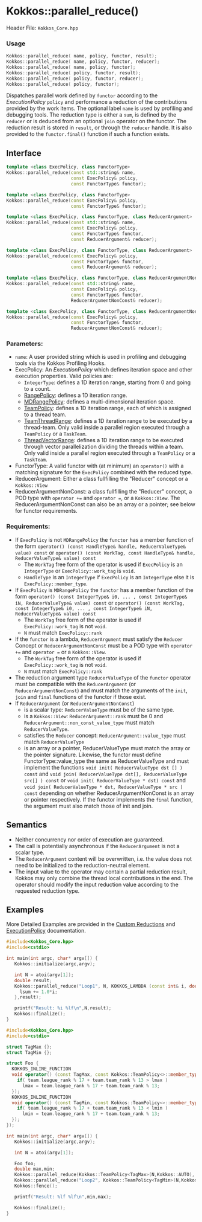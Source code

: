 # Kokkos::parallel_reduce()

Header File: `Kokkos_Core.hpp`

### Usage 
```c++
Kokkos::parallel_reduce( name, policy, functor, result);
Kokkos::parallel_reduce( name, policy, functor, reducer);
Kokkos::parallel_reduce( name, policy, functor);
Kokkos::parallel_reduce( policy, functor, result);
Kokkos::parallel_reduce( policy, functor, reducer);
Kokkos::parallel_reduce( policy, functor);
```

Dispatches parallel work defined by `functor` according to the *ExecutionPolicy* `policy` and performance a reduction of the contributions
provided by the work items. The optional label `name` is used by profiling and debugging tools. The reduction type is either a `sum`, is defined by the `reducer` or is deduced from an optional `join` operator on the functor. The reduction result is stored in `result`, or through the
`reducer` handle. It is also provided to the `functor.final()` function if such a function exists.  

## Interface

```cpp
template <class ExecPolicy, class FunctorType>
Kokkos::parallel_reduce(const std::string& name, 
                        const ExecPolicy& policy, 
                        const FunctorType& functor);
```

```cpp
template <class ExecPolicy, class FunctorType>
Kokkos::parallel_reduce(const ExecPolicy& policy, 
                        const FunctorType& functor);
```

```cpp
template <class ExecPolicy, class FunctorType, class ReducerArgument>
Kokkos::parallel_reduce(const std::string& name, 
                        const ExecPolicy& policy, 
                        const FunctorType& functor, 
                        const ReducerArgument& reducer);
```

```cpp
template <class ExecPolicy, class FunctorType, class ReducerArgument>
Kokkos::parallel_reduce(const ExecPolicy& policy, 
                        const FunctorType& functor, 
                        const ReducerArgument& reducer);
```

```cpp
template <class ExecPolicy, class FunctorType, class ReducerArgumentNonConst>
Kokkos::parallel_reduce(const std::string& name, 
                        const ExecPolicy& policy, 
                        const FunctorType& functor, 
                        ReducerArgumentNonConst& reducer);
```

```cpp
template <class ExecPolicy, class FunctorType, class ReducerArgumentNonConst>
Kokkos::parallel_reduce(const ExecPolicy& policy, 
                        const FunctorType& functor, 
                        ReducerArgumentNonConst& reducer);
```
### Parameters:

  * `name`: A user provided string which is used in profiling and debugging tools via the Kokkos Profiling Hooks. 
  * ExecPolicy: An *ExecutionPolicy* which defines iteration space and other execution properties. Valid policies are:
    * `IntegerType`: defines a 1D iteration range, starting from 0 and going to a count.
    * [RangePolicy](Kokkos%3A%3ARangePolicy): defines a 1D iteration range. 
    * [MDRangePolicy](Kokkos%3A%3AMDRangePolicy): defines a multi-dimensional iteration space.
    * [TeamPolicy](Kokkos%3A%3ATeamPolicy): defines a 1D iteration range, each of which is assigned to a thread team.
    * [TeamThreadRange](Kokkos%3A%3ANestedPolicies): defines a 1D iteration range to be executed by a thread-team. Only valid inside a parallel region executed through a `TeamPolicy` or a `TaskTeam`.
    * [ThreadVectorRange](Kokkos%3A%3ANestedPolicies): defines a 1D iteration range to be executed through vector parallelization dividing the threads within a team.  Only valid inside a parallel region executed through a `TeamPolicy` or a `TaskTeam`.
  * FunctorType: A valid functor with (at minimum) an `operator()` with a matching signature for the `ExecPolicy` combined with the reduced type.
  * ReducerArgument: Either a class fullfilling the "Reducer" concept or a `Kokkos::View`
  * ReducerArgumentNonConst: a class fullfilling the "Reducer" concept, a POD type with `operator +=` and `operator =`, or a `Kokkos::View`.  The ReducerArgumentNonConst can also be an array or a pointer; see below for functor requirements.

### Requirements:
  
  * If `ExecPolicy` is not `MDRangePolicy` the `functor` has a member function of the form `operator() (const HandleType& handle, ReducerValueType& value) const` or `operator() (const WorkTag, const HandleType& handle, ReducerValueType& value) const` 
    * The `WorkTag` free form of the operator is used if `ExecPolicy` is an `IntegerType` or `ExecPolicy::work_tag` is `void`.
    * `HandleType` is an `IntegerType` if `ExecPolicy` is an `IntegerType` else it is `ExecPolicy::member_type`.
  * If `ExecPolicy` is `MDRangePolicy` the `functor` has a member function of the form `operator() (const IntegerType& i0, ... , const IntegerType& iN, ReducerValueType& value) const` or `operator() (const WorkTag, const IntegerType& i0, ... , const IntegerType& iN, ReducerValueType& value) const` 
    * The `WorkTag` free form of the operator is used if `ExecPolicy::work_tag` is not `void`.
    * `N` must match `ExecPolicy::rank`
  * If the `functor` is a lambda, `ReducerArgument` must satisfy the `Reducer` Concept or `ReducerArgumentNonConst` must be a POD type with `operator +=` and `operator =` or a `Kokkos::View`. 
    * The `WorkTag` free form of the operator is used if `ExecPolicy::work_tag` is not `void`.
    * `N` must match `ExecPolicy::rank`
  * The reduction argument type `ReducerValueType` of the `functor` operator must be compatible with the `ReducerArgument` (or `ReducerArgumentNonConst`) and must match the arguments of the `init`, `join` and `final` functions of the functor if those exist. 
  * If `ReducerArgument` (or `ReducerArgumentNonConst`)
    * is a scalar type: `ReducerValueType` must be of the same type.
    * is a `Kokkos::View`: `ReducerArgument::rank` must be 0 and `ReducerArgument::non_const_value_type` must match `ReducerValueType`.
    * satisfies the `Reducer` concept: `ReducerArgument::value_type` must match `ReducerValueType`
    * is an array or a pointer, ReducerValueType must match the array or the pointer signature.  Likewise, the functor must define FunctorType::value_type the same as ReducerValueType and must implement the functions `void init( ReducerValueType dst [] ) const` and `void join( ReducerValueType dst[], ReducerValueType src[] ) const` or `void init( ReducerValueType * dst) const` and `void join( ReducerValueType * dst, ReducerValueType * src ) const` depending on whether ReducerArgumentNonConst is an array or pointer respectively.  If the functor implements the `final` function, the argument must also match those of init and join.
## Semantics

* Neither concurrency nor order of execution are guaranteed. 
* The call is potentially asynchronous if the `ReducerArgument` is not a scalar type. 
* The `ReducerArgument` content will be overwritten, i.e. the value does not need to be initialized to the reduction-neutral element. 
* The input value to the operator may contain a partial reduction result, Kokkos may only combine the thread local contributions in the end. The operator should modify the input reduction value according to the requested reduction type. 

## Examples

More Detailed Examples are provided in the [Custom Reductions](Programming-Guide%3A-Custom-Reductions) and [ExecutionPolicy](Execution-Policies) documentation. 

```c++
#include<Kokkos_Core.hpp>
#include<cstdio> 

int main(int argc, char* argv[]) {
   Kokkos::initialize(argc,argv);

   int N = atoi(argv[1]);
   double result;
   Kokkos::parallel_reduce("Loop1", N, KOKKOS_LAMBDA (const int& i, double& lsum ) {
     lsum += 1.0*i;
   },result);

   printf("Result: %i %lf\n",N,result);
   Kokkos::finalize();
}
```

```c++
#include<Kokkos_Core.hpp>
#include<cstdio> 

struct TagMax {};
struct TagMin {};

struct Foo {
  KOKKOS_INLINE_FUNCTION
  void operator() (const TagMax, const Kokkos::TeamPolicy<>::member_type& team, double& lmax) const {
    if( team.league_rank % 17 + team.team_rank % 13 > lmax )
      lmax = team.league_rank % 17 + team.team_rank % 13;
  });
  KOKKOS_INLINE_FUNCTION
  void operator() (const TagMin, const Kokkos::TeamPolicy<>::member_type& team, double& lmin ) const {
    if( team.league_rank % 17 + team.team_rank % 13 < lmin )
      lmin = team.league_rank % 17 + team.team_rank % 13;
  });
});

int main(int argc, char* argv[]) {
   Kokkos::initialize(argc,argv);

   int N = atoi(argv[1]);

   Foo foo;
   double max,min;
   Kokkos::parallel_reduce(Kokkos::TeamPolicy<TagMax>(N,Kokkos::AUTO), foo, Kokkos::Max<double>(max));
   Kokkos::parallel_reduce("Loop2", Kokkos::TeamPolicy<TagMin>(N,Kokkos::AUTO), foo, Kokkos::Min<double>(min));
   Kokkos::fence();

   printf("Result: %lf %lf\n",min,max);

   Kokkos::finalize();
}
```


